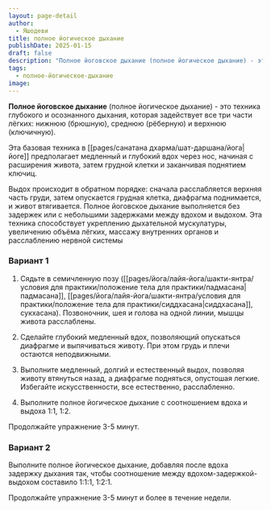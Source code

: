```yaml
---
layout: page-detail
author:
  - Яшодеви
title: полное йогическое дыхание
publishDate: 2025-01-15
draft: false
description: "Полное йоговское дыхание (полное йогическое дыхание) - это техника глубокого и осознанного дыхания, которая задействует все три части лёгких: нижнюю (брюшную), среднюю (рёберную) и верхнюю (ключичную)."
tags:
  - полное-йогическое-дыхание
image:
---
```

**Полное йоговское дыхание** (полное йогическое дыхание) - это техника глубокого и осознанного дыхания, которая задействует все три части лёгких: нижнюю (брюшную), среднюю (рёберную) и верхнюю (ключичную). 

Эта базовая техника в [[pages/санатана дхарма/шат-даршана/йога|йоге]] предполагает медленный и глубокий вдох через нос, начиная с расширения живота, затем грудной клетки и заканчивая поднятием ключиц. 

Выдох происходит в обратном порядке: сначала расслабляется верхняя часть груди, затем опускается грудная клетка, диафрагма поднимается, и живот втягивается. Полное йоговское дыхание выполняется без задержек или с небольшими задержками между вдохом и выдохом. Эта техника способствует укреплению дыхательной мускулатуры, увеличению объёма лёгких, массажу внутренних органов и расслаблению нервной системы


### Вариант 1 

1. Сядьте в семичленную позу ([[pages/йога/лайя-йога/шакти-янтра/условия для практики/положение тела для практики/падмасана|падмасана]], [[pages/йога/лайя-йога/шакти-янтра/условия для практики/положение тела для практики/сиддхасана|сиддхасана]], сукхасана). Позвоночник, шея и голова на одной линии, мышцы живота расслаблены. 

2. Сделайте глубокий медленный вдох, позволяющий опускаться диафрагме и выпячиваться животу. При этом грудь и плечи остаются неподвижными. 

3. Выполните медленный, долгий и естественный выдох, позволяя животу втянуться назад, а диафрагме подняться, опустошая легкие. Избегайте искусственности, все естественно, расслабленно. 

4. Выполните полное йогическое дыхание с соотношением вдоха и выдоха 1:1, 1:2. 

Продолжайте упражнение 3-5 минут. 

### Вариант 2 

Выполните полное йогическое дыхание, добавляя после вдоха задержку дыхания так, чтобы соотношение между вдохом-задержкой-выдохом составило 1:1:1, 1:2:1. 

Продолжайте упражнение 3-5 минут и более в течение недели.
